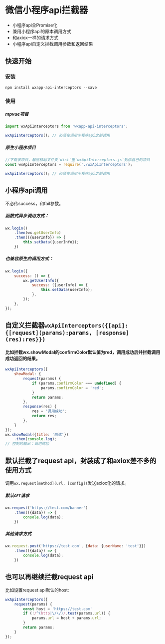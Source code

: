 # 微信小程序api拦截器

- 小程序api全Promise化
- 兼用小程序api的原本调用方式
- 和axiox一样的请求方式
- 小程序api自定义拦截调用参数和返回结果

## 快速开始

### 安装

```js
npm install wxapp-api-interceptors --save
```

### 使用

##### mpvue项目

```js
import wxApiInterceptors from 'wxapp-api-interceptors';

wxApiInterceptors(); // 必须在调用小程序api之前调用
```

##### 原生小程序项目

```js
//下载该项目，解压移动文件夹`dist`里`wxApiInterceptors.js`到你自己的项目
const wxApiInterceptors = require('./wxApiInterceptors');

wxApiInterceptors(); // 必须在调用小程序api之前调用
```

## 小程序api调用

不必传success，和fail参数。

##### 函数式异步调用方式：

```js
wx.login()
    .then(wx.getUserInfo)
    .then(({userInfo}) => {
        this.setData({userInfo});
    })
```

##### 也兼容原生的调用方式：

```js
wx.login({
    success: () => {
        wx.getUserInfo({
            success: ({userInfo) => {
                this.setData(userInfo);
            },
        });
    },
});
```

## 自定义拦截器`wxApiInterceptors({[api]: {[request](params):params, [response](res):res}})`

#### 比如拦截wx.showModal的confirmColor默认值为red，调用成功后并拦截调用成功返回的结果。
```js
wxApiInterceptors({
    showModal: {
        request(params) {
            if (params.confirmColor === undefined) {
                params.confirmColor = 'red';
            }
            return params;
        },
        response(res) {
            res = '调用成功';
            return res;
        },
    }
});
wx.showModal({title: '测试'})
    .then(console.log);
// 控制的输出：调用成功
```

## 默认拦截了request api，封装成了和axiox差不多的使用方式

调用`wx.request[method](url, [config])`发送axiox化的请求。

##### 默认`GET`请求

```js
wx.request('https://test.com/banner')
    .then(({data}) => {
        console.log(data);
    })
```

##### 其他请求方式

```js
wx.request.post('https://test.com', {data: {userName: 'test'}})
    .then(({data}) => {
        console.log(data);
    })
```

## 也可以再继续拦截request api

比如设置request api默认的host:

```js
wxApiInterceptors({
    request(params) {
        const host = 'https://test.com'
        if (!/^(http|\/\/)/.test(params.url)) {
            params.url = host + params.url;
        }
        return params;
    }
});
```
